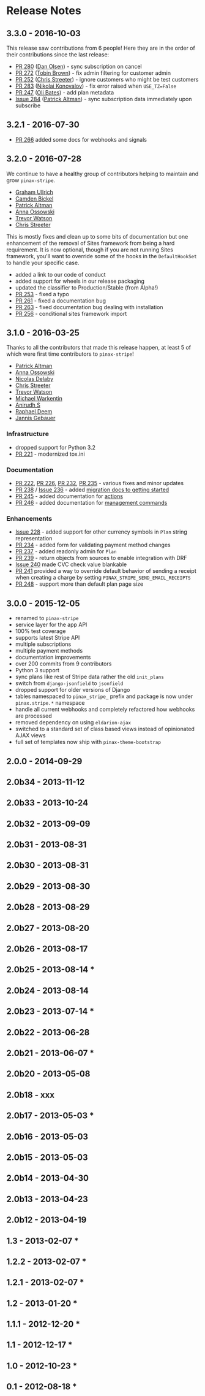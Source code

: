 # Release Notes

## 3.3.0 - 2016-10-03

This release saw contributions from 6 people!  Here they are in the order of their contributions since the last release:

* [PR 280](https://github.com/pinax/pinax-stripe/pull/280) ([Dan Olsen](https://github.com/danolsen)) - sync subscription on cancel
* [PR 272](https://github.com/pinax/pinax-stripe/pull/272) ([Tobin Brown](https://github.com/Brobin)) - fix admin filtering for customer admin
* [PR 252](https://github.com/pinax/pinax-stripe/pull/252) ([Chris Streeter](https://github.com/streeter)) - ignore customers who might be test customers
* [PR 283](https://github.com/pinax/pinax-stripe/pull/283) ([Nikolai Konovalov](https://github.com/berdoc)) - fix error raised when `USE_TZ=False`
* [PR 247](https://github.com/pinax/pinax-stripe/pull/247) ([Oli Bates](https://github.com/obates)) - add plan metadata
* [Issue 284](https://github.com/pinax/pinax-stripe/issues/284) ([Patrick Altman](https://github.com/paltman)) - sync subscription data immediately upon subscribe

## 3.2.1 - 2016-07-30

* [PR 266](https://github.com/pinax/pinax-stripe/pull/266) added some docs for webhooks and signals

## 3.2.0 - 2016-07-28

We continue to have a healthy group of contributors helping to maintain and
grow `pinax-stripe`.

* [Graham Ullrich](https://github.com/grahamu)
* [Camden Bickel](https://github.com/camdenb)
* [Patrick Altman](https://github.com/paltman/)
* [Anna Ossowski](https://github.com/ossanna16/)
* [Trevor Watson](https://github.com/cfc603)
* [Chris Streeter](https://github.com/streeter/)

This is mostly fixes and clean up to some bits of documentation but one
enhancement of the removal of Sites framework from being a hard requirement. It
is now optional, though if you are not running Sites framework, you'll want to
override some of the hooks in the `DefaultHookSet` to handle your specific
case.

* added a link to our code of conduct
* added support for wheels in our release packaging
* updated the classifier to Production/Stable (from Alpha!)
* [PR 253](https://github.com/pinax/pinax-stripe/pull/253) - fixed a typo
* [PR 261](https://github.com/pinax/pinax-stripe/pull/261) - fixed a documentation bug
* [PR 263](https://github.com/pinax/pinax-stripe/pull/263) - fixed documentation bug dealing with installation
* [PR 256](https://github.com/pinax/pinax-stripe/pull/256) - conditional sites framework import


## 3.1.0 - 2016-03-25

Thanks to all the contributors that made this release happen, at least 5 of
which were first time contributors to `pinax-stripe`!

* [Patrick Altman](https://github.com/paltman/)
* [Anna Ossowski](https://github.com/ossanna16/)
* [Nicolas Delaby](https://github.com/ticosax/)
* [Chris Streeter](https://github.com/streeter/)
* [Trevor Watson](https://github.com/cfc603/)
* [Michael Warkentin](https://github.com/mwarkentin/)
* [Anirudh S](https://github.com/gingerjoos/)
* [Raphael Deem](https://github.com/r0fls/)
* [Jannis Gebauer](https://github.com/jayfk/)

### Infrastructure

* dropped support for Python 3.2
* [PR 221](https://github.com/pinax/pinax-stripe/pull/221) - modernized tox.ini

### Documentation

* [PR 222](https://github.com/pinax/pinax-stripe/pull/222), [PR 226](https://github.com/pinax/pinax-stripe/pull/226), [PR 232](https://github.com/pinax/pinax-stripe/pull/232), [PR 235](https://github.com/pinax/pinax-stripe/pull/235) - various fixes and minor updates
* [PR 238](https://github.com/pinax/pinax-stripe/pull/238) / [Issue 236](https://github.com/pinax/pinax-stripe/issues/236) - added [migration docs to getting started](../user-guide/getting-started.md)
* [PR 245](https://github.com/pinax/pinax-stripe/pull/245) - added documentation for [actions](../reference/actions.md)
* [PR 246](https://github.com/pinax/pinax-stripe/pull/246) - added documentation for [management commands](../reference/commands.md)

### Enhancements

* [Issue 228](https://github.com/pinax/pinax-stripe/issues/228) - added support for other currency symbols in `Plan` string representation
* [PR 234](https://github.com/pinax/pinax-stripe/pull/234) - added form for validating payment method changes
* [PR 237](https://github.com/pinax/pinax-stripe/pull/237) - added readonly admin for `Plan`
* [PR 239](https://github.com/pinax/pinax-stripe/pull/239) - return objects from sources to enable integration with DRF
* [Issue 240](https://github.com/pinax/pinax-stripe/issues/240) made CVC check value blankable
* [PR 241](https://github.com/pinax/pinax-stripe/pull/241) provided a way to override default behavior of sending a receipt when creating a charge by setting `PINAX_STRIPE_SEND_EMAIL_RECEIPTS`
* [PR 248](https://github.com/pinax/pinax-stripe/pull/248) - support more than default plan page size


## 3.0.0 - 2015-12-05

* renamed to `pinax-stripe`
* service layer for the app API
* 100% test coverage
* supports latest Stripe API
* multiple subscriptions
* multiple payment methods
* documentation improvements
* over 200 commits from 9 contributors
* Python 3 support
* sync plans like rest of Stripe data rather the old `init_plans`
* switch from `django-jsonfield` to `jsonfield`
* dropped support for older versions of Django
* tables namespaced to `pinax_stripe_` prefix and package is now under `pinax.stripe.*` namespace
* handle all current webhooks and completely refactored how webhooks are processed
* removed dependency on using `eldarion-ajax`
* switched to a standard set of class based views instead of opinionated AJAX views
* full set of templates now ship with `pinax-theme-bootstrap`


## 2.0.0 - 2014-09-29



## 2.0b34 - 2013-11-12



## 2.0b33 - 2013-10-24



## 2.0b32 - 2013-09-09



## 2.0b31 - 2013-08-31



## 2.0b30 - 2013-08-31



## 2.0b29 - 2013-08-30



## 2.0b28 - 2013-08-29



## 2.0b27 - 2013-08-20



## 2.0b26 - 2013-08-17



## 2.0b25 - 2013-08-14 *



## 2.0b24 - 2013-08-14



## 2.0b23 - 2013-07-14 *



## 2.0b22 - 2013-06-28



## 2.0b21 - 2013-06-07 *



## 2.0b20 - 2013-05-08



## 2.0b18 - xxx



## 2.0b17 - 2013-05-03 *



## 2.0b16 - 2013-05-03



## 2.0b15 - 2013-05-03



## 2.0b14 - 2013-04-30



## 2.0b13 - 2013-04-23



## 2.0b12 - 2013-04-19



## 1.3 - 2013-02-07 *



## 1.2.2 - 2013-02-07 *



## 1.2.1 - 2013-02-07 *



## 1.2 - 2013-01-20 *



## 1.1.1 - 2012-12-20 *



## 1.1 - 2012-12-17 *



## 1.0 - 2012-10-23 *



## 0.1 - 2012-08-18 *
